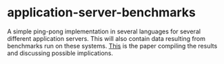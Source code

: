 application-server-benchmarks
=============================

A simple ping-pong implementation in several languages for several different application servers. This will also contain data resulting from benchmarks run on these systems.
[This](https://docs.google.com/document/d/1dU-juYN25FMXdp6Ju62KAIT_0tuuZAPEgZkj-aT6kPQ/edit) is the paper compiling the results and discussing possible implications.

